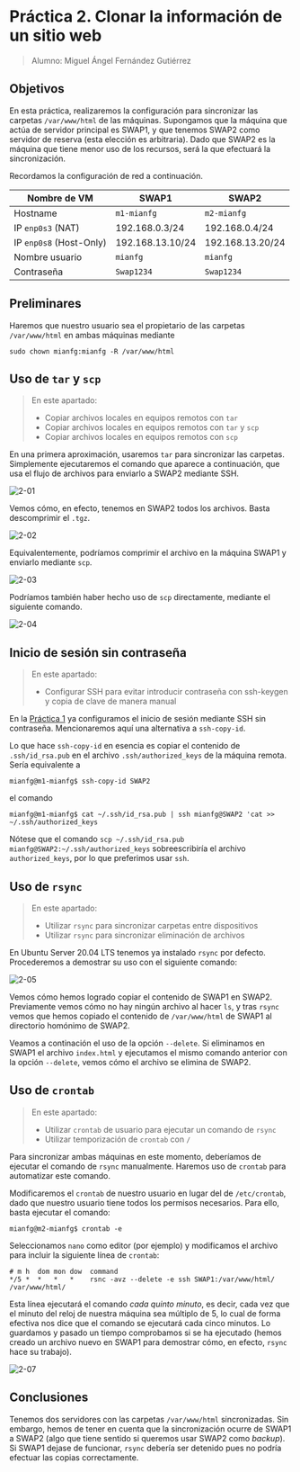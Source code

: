 # Práctica 2. Clonar la información de un sitio web

> Alumno: Miguel Ángel Fernández Gutiérrez

## Objetivos

En esta práctica, realizaremos la configuración para sincronizar las carpetas `/var/www/html` de las máquinas. Supongamos que la máquina que actúa de servidor principal es SWAP1, y que tenemos SWAP2 como servidor de reserva (esta elección es arbitraria). Dado que SWAP2 es la máquina que tiene menor uso de los recursos, será la que efectuará la sincronización.

Recordamos la configuración de red a continuación.

| Nombre de VM | SWAP1 | SWAP2 |
| --- | --- | --- |
| Hostname | `m1-mianfg` | `m2-mianfg` |
| IP `enp0s3` (NAT) | 192.168.0.3/24 | 192.168.0.4/24 |
| IP `enp0s8` (Host-Only) | 192.168.13.10/24 | 192.168.13.20/24 |
| Nombre usuario | `mianfg` | `mianfg` |
| Contraseña | `Swap1234` | `Swap1234` |

## Preliminares

Haremos que nuestro usuario sea el propietario de las carpetas `/var/www/html` en ambas máquinas mediante

```
sudo chown mianfg:mianfg -R /var/www/html
```

## Uso de `tar` y `scp`

> En este apartado:
>
> * Copiar archivos locales en equipos remotos con `tar`
> * Copiar archivos locales en equipos remotos con `tar` y `scp`
> * Copiar archivos locales en equipos remotos con `scp`

En una primera aproximación, usaremos `tar` para sincronizar las carpetas. Simplemente ejecutaremos el comando que aparece a continuación, que usa el flujo de archivos para enviarlo a SWAP2 mediante SSH.

![2-01](./img/2-01.png)

Vemos cómo, en efecto, tenemos en SWAP2 todos los archivos. Basta descomprimir el `.tgz`.

![2-02](./img/2-02.png)

Equivalentemente, podríamos comprimir el archivo en la máquina SWAP1 y enviarlo mediante `scp`.

![2-03](./img/2-03.png)

Podríamos también haber hecho uso de `scp` directamente, mediante el siguiente comando.

![2-04](./img/2-04.png)

## Inicio de sesión sin contraseña

> En este apartado:
>
> * Configurar SSH para evitar introducir contraseña con ssh-keygen y copia de clave de manera manual

En la [Práctica 1](./p1.md) ya configuramos el inicio de sesión mediante SSH sin contraseña. Mencionaremos aquí una alternativa a `ssh-copy-id`.

Lo que hace `ssh-copy-id` en esencia es copiar el contenido de `.ssh/id_rsa.pub` en el archivo `.ssh/authorized_keys` de la máquina remota. Sería equivalente a

```
mianfg@m1-mianfg$ ssh-copy-id SWAP2
```

el comando

```
mianfg@m1-mianfg$ cat ~/.ssh/id_rsa.pub | ssh mianfg@SWAP2 'cat >> ~/.ssh/authorized_keys
```

Nótese que el comando `scp ~/.ssh/id_rsa.pub mianfg@SWAP2:~/.ssh/authorized_keys` sobreescribiría el archivo `authorized_keys`, por lo que preferimos usar `ssh`.

## Uso de `rsync`

> En este apartado:
>
> * Utilizar `rsync` para sincronizar carpetas entre dispositivos
> * Utilizar `rsync` para sincronizar eliminación de archivos

En Ubuntu Server 20.04 LTS tenemos ya instalado `rsync` por defecto. Procederemos a demostrar su uso con el siguiente comando:

![2-05](./img/2-05.png)

Vemos cómo hemos logrado copiar el contenido de SWAP1 en SWAP2. Previamente vemos cómo no hay ningún archivo al hacer `ls`, y tras `rsync` vemos que hemos copiado el contenido de `/var/www/html` de SWAP1 al directorio homónimo de SWAP2.

Veamos a continación el uso de la opción `--delete`. Si eliminamos en SWAP1 el archivo `index.html` y ejecutamos el mismo comando anterior con la opción `--delete`, vemos cómo el archivo se elimina de SWAP2.

## Uso de `crontab`

> En este apartado:
>
> * Utilizar `crontab` de usuario para ejecutar un comando de `rsync`
> * Utilizar temporización de `crontab` con `/`

Para sincronizar ambas máquinas en este momento, deberíamos de ejecutar el comando de `rsync` manualmente. Haremos uso de `crontab` para automatizar este comando.

Modificaremos el `crontab` de nuestro usuario en lugar del de `/etc/crontab`, dado que nuestro usuario tiene todos los permisos necesarios. Para ello, basta ejecutar el comando:

```
mianfg@m2-mianfg$ crontab -e
```

Seleccionamos `nano` como editor (por ejemplo) y modificamos el archivo para incluir la siguiente línea de `crontab`:

```
# m h  dom mon dow  command
*/5 *  *   *   *    rsnc -avz --delete -e ssh SWAP1:/var/www/html/ /var/www/html/
```

Esta línea ejecutará el comando _cada quinto minuto_, es decir, cada vez que el minuto del reloj de nuestra máquina sea múltiplo de 5, lo cual de forma efectiva nos dice que el comando se ejecutará cada cinco minutos. Lo guardamos y pasado un tiempo comprobamos si se ha ejecutado (hemos creado un archivo nuevo en SWAP1 para demostrar cómo, en efecto, `rsync` hace su trabajo).

![2-07](./img/2-07.png)

## Conclusiones

Tenemos dos servidores con las carpetas `/var/www/html` sincronizadas. Sin embargo, hemos de tener en cuenta que la sincronización ocurre de SWAP1 a SWAP2 (algo que tiene sentido si queremos usar SWAP2 como _backup_). Si SWAP1 dejase de funcionar, `rsync` debería ser detenido pues no podría efectuar las copias correctamente.
